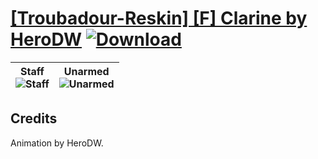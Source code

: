 # [\[Troubadour-Reskin\] \[F\] Clarine by HeroDW](https://github.com/Klokinator/FE-Repo/tree/main/Battle%20Animations/Mounted%20-%20Valks,%20MKs,%20Magi/%5BTroubadour-Reskin%5D%20%5BF%5D%20Clarine%20by%20HeroDW) [![Download](https://img.shields.io/badge/Download--red?style=social&logo=github)](https://minhaskamal.github.io/DownGit/#/home?url=https://github.com/Klokinator/FE-Repo/tree/main/Battle%20Animations/Mounted%20-%20Valks,%20MKs,%20Magi/%5BTroubadour-Reskin%5D%20%5BF%5D%20Clarine%20by%20HeroDW)

| <b>Staff</b><br/><img alt="Staff" src="https://raw.githubusercontent.com/Klokinator/FE-Repo/main/Battle%20Animations/Mounted%20-%20Valks,%20MKs,%20Magi/%5BTroubadour-Reskin%5D%20%5BF%5D%20Clarine%20by%20HeroDW/7.%20Staff/Staff.gif"/> | <b>Unarmed</b><br/><img alt="Unarmed" src="https://raw.githubusercontent.com/Klokinator/FE-Repo/main/Battle%20Animations/Mounted%20-%20Valks,%20MKs,%20Magi/%5BTroubadour-Reskin%5D%20%5BF%5D%20Clarine%20by%20HeroDW/8.%20Unarmed/Unarmed.gif"/> |
| :---: | :---: |

## Credits

Animation by HeroDW.

